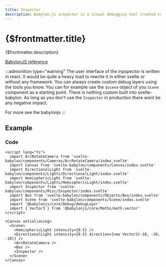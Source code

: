 ```yaml
---
title: Inspector
description: Babylon.js inspector is a visual debugging tool created to help pinpoint issues you may have with a scene.
---
```


<script>
  import InspectorStory from 'svelte-babylon/components/Misc/Inspector/Inspector.story.svelte'
  import ExampleWrapper from '$routes/docs/_components/ExampleWrapper.svelte'
</script>

# {$frontmatter.title}

{$frontmatter.description}

[BabylonJS reference](https://doc.babylonjs.com/toolsAndResources/tools/inspector)

:::admonition type="warning"
The user interface of the inpspector is written in react. It would be quite a heavy load to rewrite it in either svelte or without any framework.
You can always create custom debug layers using the tools you know. You can for example use the `$scene` object of you `Scene` component as a starting point. There is nothing custom built into svelte-babylon. As long as you don't use the `Inspector` in production there wont be any negative impact.

For more see the babylonjs
:::

## Example

<ExampleWrapper id='InspectorStory'>
  <InspectorStory />
</ExampleWrapper>

### Code

```svelte
<script lang="ts">
  import ArcRotateCamera from 'svelte-babylon/components/Cameras/ArcRotateCamera/index.svelte'
  import Canvas from 'svelte-babylon/components/Canvas/index.svelte'
  import DirectionalLight from 'svelte-babylon/components/Lights/DirectionalLight/index.svelte'
  import HemisphericLight from 'svelte-babylon/components/Lights/HemisphericLight/index.svelte'
  import Inspector from 'svelte-babylon/components/Misc/Inspector/index.svelte'
  import Box from 'svelte-babylon/components/Objects/Box/index.svelte'
  import Scene from 'svelte-babylon/components/Scene/index.svelte'
  import '@babylonjs/core/Debug/debugLayer'
  import { Vector3 } from '@babylonjs/core/Maths/math.vector'
</script>

<Canvas antialiasing>
  <Scene>
    <HemisphericLight intensity={0.5} />
    <DirectionalLight intensity={0.5} direction={new Vector3(-10, -20, -10)} />
    <ArcRotateCamera />
    <Box />
    <Inspector />
  </Scene>
</Canvas>
```
